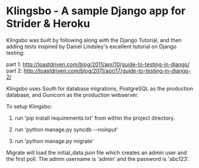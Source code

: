 Klingsbo - A sample Django app for Strider & Heroku
===================================================

Klingsbo was built by following along with the Django Tutorial, and then adding tests inspired by Daniel Lindsley's excellent tutorial on Django testing:

part 1: http://toastdriven.com/blog/2011/apr/10/guide-to-testing-in-django/
part 2: http://toastdriven.com/blog/2011/apr/17/guide-to-testing-in-django-2/

Klingsbo uses South for database migrations, PostgreSQL as the production database, and Gunicorn as the production webserver. 

To setup Klingsbo:

1) run 'pip install requirements.txt' from within the project directory.

2) run 'python manage.py syncdb --noinput'

3) run 'python manage.py migrate'

Migrate will load the initial_data.json file which creates an admin user and the first poll. The admin username is 'admin' and the password is 'abc123'. 
